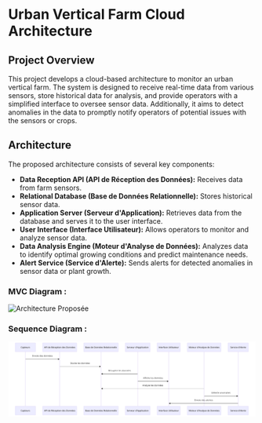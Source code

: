 # Urban Vertical Farm Cloud Architecture

## Project Overview
This project develops a cloud-based architecture to monitor an urban vertical farm. The system is designed to receive real-time data from various sensors, store historical data for analysis, and provide operators with a simplified interface to oversee sensor data. Additionally, it aims to detect anomalies in the data to promptly notify operators of potential issues with the sensors or crops.

## Architecture
The proposed architecture consists of several key components:

- **Data Reception API (API de Réception des Données):** Receives data from farm sensors.
- **Relational Database (Base de Données Relationnelle):** Stores historical sensor data.
- **Application Server (Serveur d'Application):** Retrieves data from the database and serves it to the user interface.
- **User Interface (Interface Utilisateur):** Allows operators to monitor and analyze sensor data.
- **Data Analysis Engine (Moteur d'Analyse de Données):** Analyzes data to identify optimal growing conditions and predict maintenance needs.
- **Alert Service (Service d'Alerte):** Sends alerts for detected anomalies in sensor data or plant growth.


### MVC Diagram :
![Architecture Proposée](https://github.com/ai-mohammed/Projet_Cloud_Ferme_Urbaine/blob/main/preview_img/Architecture_Proposée.png)

### Sequence Diagram :
![Sequence Diagram](https://github.com/ai-mohammed/Projet_Cloud_Ferme_Urbaine/blob/main/preview_img/Interactions_entre_les_Composants.png)